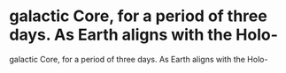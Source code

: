 # galactic Core, for a period of three days. As Earth aligns with the Holo-

galactic Core, for a period of three days. As Earth aligns with the Holo-